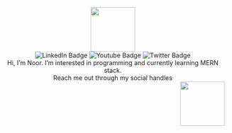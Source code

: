 <div id="header" align="center">
  <img src="https://media.giphy.com/media/yobJmOSmqYTdSEaS9e/giphy.gif" width="100"/>
</div>
<div id="badges" align="center">
  <img src="https://img.shields.io/badge/LinkedIn-blue?style=for-the-badge&logo=linkedin&logoColor=white" alt="LinkedIn Badge"/>
  <img src="https://img.shields.io/badge/YouTube-red?style=for-the-badge&logo=youtube&logoColor=white" alt="Youtube Badge"/>
  <img src="https://img.shields.io/badge/Twitter-blue?style=for-the-badge&logo=twitter&logoColor=white" alt="Twitter Badge"/>
</div>

<div align="center">
  Hi, I’m Noor. I’m interested in programming and currently learning MERN stack.
 </div>
 <div align="center">
   Reach me out through my social handles
 </div>
  
<div id="header" align="right">
  <img src="https://media.giphy.com/media/paTz7UZbPfTZFRYnnB/giphy.gif" width="100"/>
</div>

<!---
Noorlogs/Noorlogs is a ✨ special ✨ repository because its `README.md` (this file) appears on your GitHub profile.
You can click the Preview link to take a look at your changes.
--->
